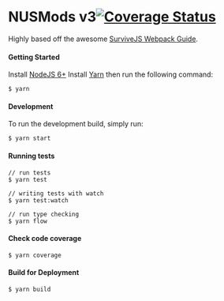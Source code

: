 NUSMods v3[![Coverage Status](https://coveralls.io/repos/github/nusmodifications/nusmods/badge.svg?branch=master)](https://coveralls.io/github/nusmodifications/nusmods?branch=master)
==

Highly based off the awesome [SurviveJS Webpack Guide](http://survivejs.com/webpack/).

#### Getting Started
Install [NodeJS 6+](https://nodejs.org/en/)
Install [Yarn](https://yarnpkg.com/en/docs/install)
then run the following command:

```
$ yarn
```

#### Development

To run the development build, simply run:

```
$ yarn start
```

#### Running tests
```
// run tests
$ yarn test

// writing tests with watch
$ yarn test:watch

// run type checking
$ yarn flow
```

#### Check code coverage
```
$ yarn coverage
```

#### Build for Deployment
```
$ yarn build
```
